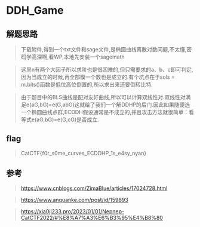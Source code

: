 # DDH_Game

## 解题思路

> 下载附件,得到一个txt文件和sage文件,是椭圆曲线离散对数问题,不太懂,密码学高深啊,看WP,本地先安装一个sagemath

> 这里n有两个大因子所以求阶也是很困难的,但只需要求的a、b、c即可判定,因为当成立的时候,再全部模一个数也是成立的.有个坑点在于sols = m.bits()函数是低位高位倒置的,所以求出来还要倒转比特.

> 由于题目中的BLS曲线是配对友好曲线,所以可以计算双线性对.双线性对满足e(aG,bG)=e(G,abG)这就给了我们一个解DDHP的后门.因此如果随便选一个椭圆曲线点群,ECDDH假设通常是不成立的,并且攻击方法就很简单：看等式e(aG,bG)=e(G,cG)是否成立.

## flag

> CatCTF{f0r_s0me_curves_ECDDHP_1s_e4sy_nyan}

## 参考

> https://www.cnblogs.com/ZimaBlue/articles/17024728.html

> https://www.anquanke.com/post/id/159893

> https://xia0ji233.pro/2023/01/01/Nepnep-CatCTF2022/#%E8%A7%A3%E6%B3%95%E4%B8%80